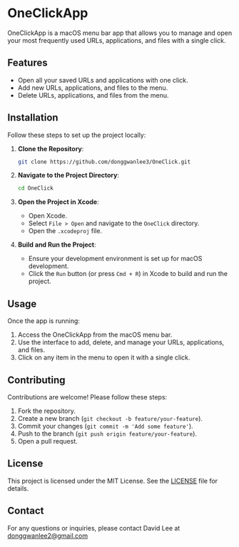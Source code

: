 # OneClickApp

OneClickApp is a macOS menu bar app that allows you to manage and open your most frequently used URLs, applications, and files with a single click.

## Features

- Open all your saved URLs and applications with one click.
- Add new URLs, applications, and files to the menu.
- Delete URLs, applications, and files from the menu.

## Installation

Follow these steps to set up the project locally:

1. **Clone the Repository**:
    ```bash
    git clone https://github.com/donggwanlee3/OneClick.git
    ```

2. **Navigate to the Project Directory**:
    ```bash
    cd OneClick
    ```

3. **Open the Project in Xcode**:
    - Open Xcode.
    - Select `File > Open` and navigate to the `OneClick` directory.
    - Open the `.xcodeproj` file.

4. **Build and Run the Project**:
    - Ensure your development environment is set up for macOS development.
    - Click the `Run` button (or press `Cmd + R`) in Xcode to build and run the project.

## Usage

Once the app is running:

1. Access the OneClickApp from the macOS menu bar.
2. Use the interface to add, delete, and manage your URLs, applications, and files.
3. Click on any item in the menu to open it with a single click.

## Contributing

Contributions are welcome! Please follow these steps:

1. Fork the repository.
2. Create a new branch (`git checkout -b feature/your-feature`).
3. Commit your changes (`git commit -m 'Add some feature'`).
4. Push to the branch (`git push origin feature/your-feature`).
5. Open a pull request.

## License

This project is licensed under the MIT License. See the [LICENSE](LICENSE) file for details.

## Contact

For any questions or inquiries, please contact David Lee at donggwanlee2@gmail.com

